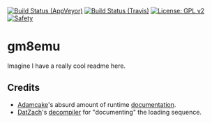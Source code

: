 [![Build Status (AppVeyor)](https://ci.appveyor.com/api/projects/status/ncr1f6vp2r76iah2?svg=true)](https://ci.appveyor.com/project/notviri/gm8emu)
[![Build Status (Travis)](https://travis-ci.com/notviri/gm8emu.svg?token=j2qsh1B3n1yUgL7VWJd5&branch=master)](https://travis-ci.com/notviri/gm8emu)
[![License: GPL v2](https://img.shields.io/badge/License-GPL%20v2-blue.svg)](https://www.gnu.org/licenses/old-licenses/gpl-2.0.en.html)
[![Safety](https://img.shields.io/badge/unsafe-1%25-blue.svg)](./src/xmath.rs)

# gm8emu
Imagine I have a really cool readme here.


## Credits
- [Adamcake](https://github.com/Adamcake)'s absurd amount of runtime [documentation](https://github.com/Adamcake/GM8Emulator/blob/master/notes.txt).
- [DatZach](https://github.com/DatZach)'s [decompiler](https://github.com/WastedMeerkat/gm81decompiler) for "documenting" the loading sequence.
